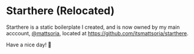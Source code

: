 # Starthere (Relocated)

Starthere is a static boilerplate I created, and is now owned by my main acccount, [@mattsoria](https://github.com/itsmattsoria), located at https://github.com/itsmattsoria/starthere.

Have a nice day! 👋
